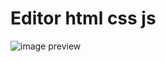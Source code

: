 # Editor html css js

![image preview](https://res.cloudinary.com/djksz5k3c/image/upload/v1685486030/MI-NUBE/PERIODIC%20TABLE/Captura_de_pantalla_2023-05-30_173333_1_dyqnsr.png)